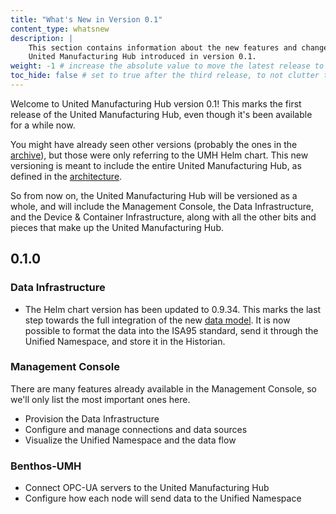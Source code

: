 ```yaml
---
title: "What's New in Version 0.1"
content_type: whatsnew
description: |
    This section contains information about the new features and changes in the
    United Manufacturing Hub introduced in version 0.1.
weight: -1 # increase the absolute value to move the latest release to the top
toc_hide: false # set to true after the third release, to not clutter the sidebar
---
```


<!-- overview -->

Welcome to United Manufacturing Hub version 0.1! This marks the first release of
the United Manufacturing Hub, even though it's been available for a while now.

You might have already seen other versions (probably the ones in the [archive](/docs/whatsnew/archive/)),
but those were only referring to the UMH Helm chart. This new versioning is meant
to include the entire United Manufacturing Hub, as defined in the [architecture](/docs/architecture/).

So from now on, the United Manufacturing Hub will be versioned as a whole, and
will include the Management Console, the Data Infrastructure, and the Device &
Container Infrastructure, along with all the other bits and pieces that make up
the United Manufacturing Hub.
<!-- insert a one-liner about the release here -->

<!-- body -->
<!-- list all the patches in h2, with a list of changes -->

<!-- 
## 0.1.0

### Data Infrastructure

- cool features
- fixed bugs

### Management Console

- fixed bugs
- another cool feature

### Benthos-UMH

- another cool feature
- fixed bugs
-->

## 0.1.0

### Data Infrastructure

- The Helm chart version has been updated to 0.9.34. This marks the last step
  towards the full integration of the new [data model](/docs/datamodel/). It is
  now possible to format the data into the ISA95 standard, send it through the
  Unified Namespace, and store it in the Historian.

### Management Console

There are many features already available in the Management Console, so we'll
only list the most important ones here.

- Provision the Data Infrastructure
- Configure and manage connections and data sources
- Visualize the Unified Namespace and the data flow

### Benthos-UMH

- Connect OPC-UA servers to the United Manufacturing Hub
- Configure how each node will send data to the Unified Namespace